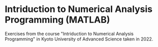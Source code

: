 # Intriduction to Numerical Analysis Programming (MATLAB)

Exercises from the course "Intriduction to Numerical Analysis Programming" in Kyoto University of Advanced Science taken in 2022. 
